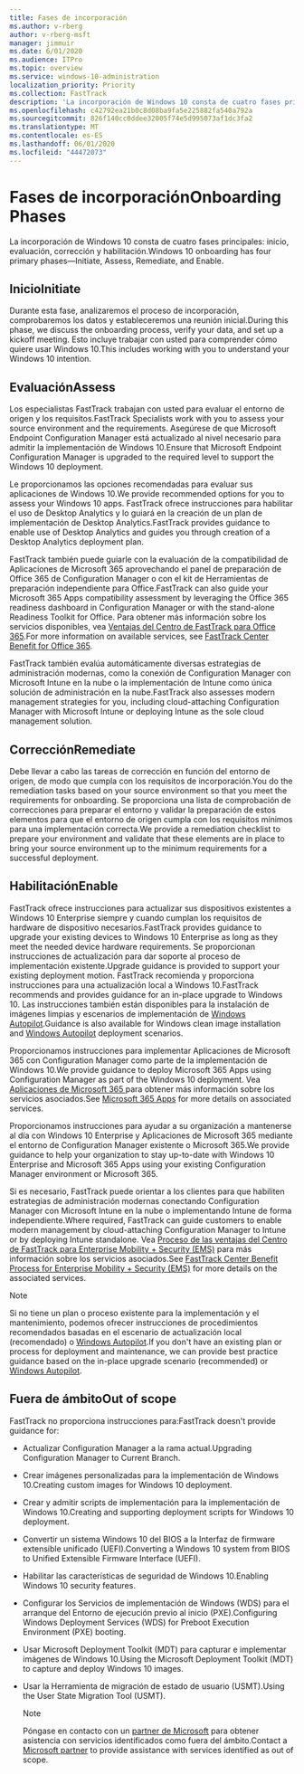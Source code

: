 ```yaml
---
title: Fases de incorporación
ms.author: v-rberg
author: v-rberg-msft
manager: jimmuir
ms.date: 6/01/2020
ms.audience: ITPro
ms.topic: overview
ms.service: windows-10-administration
localization_priority: Priority
ms.collection: FastTrack
description: 'La incorporación de Windows 10 consta de cuatro fases principales: inicio, evaluación, corrección y habilitación.'
ms.openlocfilehash: c42792ea21b0c8d08ba9fa5e225882fa540a792a
ms.sourcegitcommit: 826f140cc0ddee32005f74e5d995073af1dc3fa2
ms.translationtype: MT
ms.contentlocale: es-ES
ms.lasthandoff: 06/01/2020
ms.locfileid: "44472073"
---
```

# <a name="onboarding-phases"></a><span data-ttu-id="c9ae6-103">Fases de incorporación</span><span class="sxs-lookup"><span data-stu-id="c9ae6-103">Onboarding Phases</span></span>

<span data-ttu-id="c9ae6-104">La incorporación de Windows 10 consta de cuatro fases principales: inicio, evaluación, corrección y habilitación.</span><span class="sxs-lookup"><span data-stu-id="c9ae6-104">Windows 10 onboarding has four primary phases—Initiate, Assess, Remediate, and Enable.</span></span>

## <a name="initiate"></a><span data-ttu-id="c9ae6-105">Inicio</span><span class="sxs-lookup"><span data-stu-id="c9ae6-105">Initiate</span></span>

<span data-ttu-id="c9ae6-106">Durante esta fase, analizaremos el proceso de incorporación, comprobaremos los datos y estableceremos una reunión inicial.</span><span class="sxs-lookup"><span data-stu-id="c9ae6-106">During this phase, we discuss the onboarding process, verify your data, and set up a kickoff meeting.</span></span> <span data-ttu-id="c9ae6-107">Esto incluye trabajar con usted para comprender cómo quiere usar Windows 10.</span><span class="sxs-lookup"><span data-stu-id="c9ae6-107">This includes working with you to understand your Windows 10 intention.</span></span>

## <a name="assess"></a><span data-ttu-id="c9ae6-108">Evaluación</span><span class="sxs-lookup"><span data-stu-id="c9ae6-108">Assess</span></span>

<span data-ttu-id="c9ae6-109">Los especialistas FastTrack trabajan con usted para evaluar el entorno de origen y los requisitos.</span><span class="sxs-lookup"><span data-stu-id="c9ae6-109">FastTrack Specialists work with you to assess your source environment and the requirements.</span></span> <span data-ttu-id="c9ae6-110">Asegúrese de que Microsoft Endpoint Configuration Manager está actualizado al nivel necesario para admitir la implementación de Windows 10.</span><span class="sxs-lookup"><span data-stu-id="c9ae6-110">Ensure that Microsoft Endpoint Configuration Manager is upgraded to the required level to support the Windows 10 deployment.</span></span> 

<span data-ttu-id="c9ae6-111">Le proporcionamos las opciones recomendadas para evaluar sus aplicaciones de Windows 10.</span><span class="sxs-lookup"><span data-stu-id="c9ae6-111">We provide recommended options for you to assess your Windows 10 apps.</span></span> <span data-ttu-id="c9ae6-112">FastTrack ofrece instrucciones para habilitar el uso de Desktop Analytics y lo guiará en la creación de un plan de implementación de Desktop Analytics.</span><span class="sxs-lookup"><span data-stu-id="c9ae6-112">FastTrack provides guidance to enable use of Desktop Analytics and guides you through creation of a Desktop Analytics deployment plan.</span></span>

<span data-ttu-id="c9ae6-113">FastTrack también puede guiarle con la evaluación de la compatibilidad de Aplicaciones de Microsoft 365 aprovechando el panel de preparación de Office 365 de Configuration Manager o con el kit de Herramientas de preparación independiente para Office.</span><span class="sxs-lookup"><span data-stu-id="c9ae6-113">FastTrack can also guide your Microsoft 365 Apps compatibility assessment by leveraging the Office 365 readiness dashboard in Configuration Manager or with the stand-alone Readiness Toolkit for Office.</span></span> <span data-ttu-id="c9ae6-114">Para obtener más información sobre los servicios disponibles, vea [Ventajas del Centro de FastTrack para Office 365](O365-fasttrack-benefit-for-office-365.md).</span><span class="sxs-lookup"><span data-stu-id="c9ae6-114">For more information on available services, see [FastTrack Center Benefit for Office 365](O365-fasttrack-benefit-for-office-365.md).</span></span> 

<span data-ttu-id="c9ae6-115">FastTrack también evalúa automáticamente diversas estrategias de administración modernas, como la conexión de Configuration Manager con Microsoft Intune en la nube o la implementación de Intune como única solución de administración en la nube.</span><span class="sxs-lookup"><span data-stu-id="c9ae6-115">FastTrack also assesses modern management strategies for you, including cloud-attaching Configuration Manager with Microsoft Intune or deploying Intune as the sole cloud management solution.</span></span>

## <a name="remediate"></a><span data-ttu-id="c9ae6-116">Corrección</span><span class="sxs-lookup"><span data-stu-id="c9ae6-116">Remediate</span></span>

<span data-ttu-id="c9ae6-117">Debe llevar a cabo las tareas de corrección en función del entorno de origen, de modo que cumpla con los requisitos de incorporación.</span><span class="sxs-lookup"><span data-stu-id="c9ae6-117">You do the remediation tasks based on your source environment so that you meet the requirements for onboarding.</span></span> <span data-ttu-id="c9ae6-118">Se proporciona una lista de comprobación de correcciones para preparar el entorno y validar la preparación de estos elementos para que el entorno de origen cumpla con los requisitos mínimos para una implementación correcta.</span><span class="sxs-lookup"><span data-stu-id="c9ae6-118">We provide a remediation checklist to prepare your environment and validate that these elements are in place to bring your source environment up to the minimum requirements for a successful deployment.</span></span> 

## <a name="enable"></a><span data-ttu-id="c9ae6-119">Habilitación</span><span class="sxs-lookup"><span data-stu-id="c9ae6-119">Enable</span></span>

<span data-ttu-id="c9ae6-120">FastTrack ofrece instrucciones para actualizar sus dispositivos existentes a Windows 10 Enterprise siempre y cuando cumplan los requisitos de hardware de dispositivo necesarios.</span><span class="sxs-lookup"><span data-stu-id="c9ae6-120">FastTrack provides guidance to upgrade your existing devices to Windows 10 Enterprise as long as they meet the needed device hardware requirements.</span></span> <span data-ttu-id="c9ae6-121">Se proporcionan instrucciones de actualización para dar soporte al proceso de implementación existente.</span><span class="sxs-lookup"><span data-stu-id="c9ae6-121">Upgrade guidance is provided to support your existing deployment motion.</span></span> <span data-ttu-id="c9ae6-122">FastTrack recomienda y proporciona instrucciones para una actualización local a Windows 10.</span><span class="sxs-lookup"><span data-stu-id="c9ae6-122">FastTrack recommends and provides guidance for an in-place upgrade to Windows 10.</span></span> <span data-ttu-id="c9ae6-123">Las instrucciones también están disponibles para la instalación de imágenes limpias y escenarios de implementación de [Windows Autopilot](EMS-onboarding-phases.md#windows-autopilot).</span><span class="sxs-lookup"><span data-stu-id="c9ae6-123">Guidance is also available for Windows clean image installation and [Windows Autopilot](EMS-onboarding-phases.md#windows-autopilot) deployment scenarios.</span></span> 

<span data-ttu-id="c9ae6-124">Proporcionamos instrucciones para implementar Aplicaciones de Microsoft 365 con Configuration Manager como parte de la implementación de Windows 10.</span><span class="sxs-lookup"><span data-stu-id="c9ae6-124">We provide guidance to deploy Microsoft 365 Apps using Configuration Manager as part of the Windows 10 deployment.</span></span> <span data-ttu-id="c9ae6-125">Vea [Aplicaciones de Microsoft 365 ](O365-onboarding-and-migration.md#microsoft-365-apps) para obtener más información sobre los servicios asociados.</span><span class="sxs-lookup"><span data-stu-id="c9ae6-125">See [Microsoft 365 Apps](O365-onboarding-and-migration.md#microsoft-365-apps) for more details on associated services.</span></span>

<span data-ttu-id="c9ae6-126">Proporcionamos instrucciones para ayudar a su organización a mantenerse al día con Windows 10 Enterprise y Aplicaciones de Microsoft 365 mediante el entorno de Configuration Manager existente o Microsoft 365.</span><span class="sxs-lookup"><span data-stu-id="c9ae6-126">We provide guidance to help your organization to stay up-to-date with Windows 10 Enterprise and Microsoft 365 Apps using your existing Configuration Manager environment or Microsoft 365.</span></span>

<span data-ttu-id="c9ae6-127">Si es necesario, FastTrack puede orientar a los clientes para que habiliten estrategias de administración modernas conectando Configuration Manager con Microsoft Intune en la nube o implementando Intune de forma independiente.</span><span class="sxs-lookup"><span data-stu-id="c9ae6-127">Where required, FastTrack can guide customers to enable modern management by cloud-attaching Configuration Manager to Intune or by deploying Intune standalone.</span></span> <span data-ttu-id="c9ae6-128">Vea [Proceso de las ventajas del Centro de FastTrack para Enterprise Mobility + Security (EMS)](EMS-fasttrack-process.md) para más información sobre los servicios asociados.</span><span class="sxs-lookup"><span data-stu-id="c9ae6-128">See [FastTrack Center Benefit Process for Enterprise Mobility + Security (EMS)](EMS-fasttrack-process.md) for more details on the associated services.</span></span>

> [!NOTE]
> <span data-ttu-id="c9ae6-129">Si no tiene un plan o proceso existente para la implementación y el mantenimiento, podemos ofrecer instrucciones de procedimientos recomendados basadas en el escenario de actualización local (recomendado) o [Windows Autopilot](EMS-onboarding-phases.md#windows-autopilot).</span><span class="sxs-lookup"><span data-stu-id="c9ae6-129">If you don't have an existing plan or process for deployment and maintenance, we can provide best practice guidance based on the in-place upgrade scenario (recommended) or [Windows Autopilot](EMS-onboarding-phases.md#windows-autopilot).</span></span>

## <a name="out-of-scope"></a><span data-ttu-id="c9ae6-130">Fuera de ámbito</span><span class="sxs-lookup"><span data-stu-id="c9ae6-130">Out of scope</span></span>

<span data-ttu-id="c9ae6-131">FastTrack no proporciona instrucciones para:</span><span class="sxs-lookup"><span data-stu-id="c9ae6-131">FastTrack doesn't provide guidance for:</span></span>

- <span data-ttu-id="c9ae6-132">Actualizar Configuration Manager a la rama actual.</span><span class="sxs-lookup"><span data-stu-id="c9ae6-132">Upgrading Configuration Manager to Current Branch.</span></span>
- <span data-ttu-id="c9ae6-133">Crear imágenes personalizadas para la implementación de Windows 10.</span><span class="sxs-lookup"><span data-stu-id="c9ae6-133">Creating custom images for Windows 10 deployment.</span></span>
- <span data-ttu-id="c9ae6-134">Crear y admitir scripts de implementación para la implementación de Windows 10.</span><span class="sxs-lookup"><span data-stu-id="c9ae6-134">Creating and supporting deployment scripts for Windows 10 deployment.</span></span>
- <span data-ttu-id="c9ae6-135">Convertir un sistema Windows 10 del BIOS a la Interfaz de firmware extensible unificado (UEFI).</span><span class="sxs-lookup"><span data-stu-id="c9ae6-135">Converting a Windows 10 system from BIOS to Unified Extensible Firmware Interface (UEFI).</span></span>
- <span data-ttu-id="c9ae6-136">Habilitar las características de seguridad de Windows 10.</span><span class="sxs-lookup"><span data-stu-id="c9ae6-136">Enabling Windows 10 security features.</span></span> 
- <span data-ttu-id="c9ae6-137">Configurar los Servicios de implementación de Windows (WDS) para el arranque del Entorno de ejecución previo al inicio (PXE).</span><span class="sxs-lookup"><span data-stu-id="c9ae6-137">Configuring Windows Deployment Services (WDS) for Preboot Execution Environment (PXE) booting.</span></span>
- <span data-ttu-id="c9ae6-138">Usar Microsoft Deployment Toolkit (MDT) para capturar e implementar imágenes de Windows 10.</span><span class="sxs-lookup"><span data-stu-id="c9ae6-138">Using the Microsoft Deployment Toolkit (MDT) to capture and deploy Windows 10 images.</span></span>
- <span data-ttu-id="c9ae6-139">Usar la Herramienta de migración de estado de usuario (USMT).</span><span class="sxs-lookup"><span data-stu-id="c9ae6-139">Using the User State Migration Tool (USMT).</span></span>

  > [!NOTE]
  > <span data-ttu-id="c9ae6-140">Póngase en contacto con un [partner de Microsoft](https://go.microsoft.com/fwlink/?linkid=2080150) para obtener asistencia con servicios identificados como fuera del ámbito.</span><span class="sxs-lookup"><span data-stu-id="c9ae6-140">Contact a [Microsoft partner](https://go.microsoft.com/fwlink/?linkid=2080150) to provide assistance with services identified as out of scope.</span></span>

 